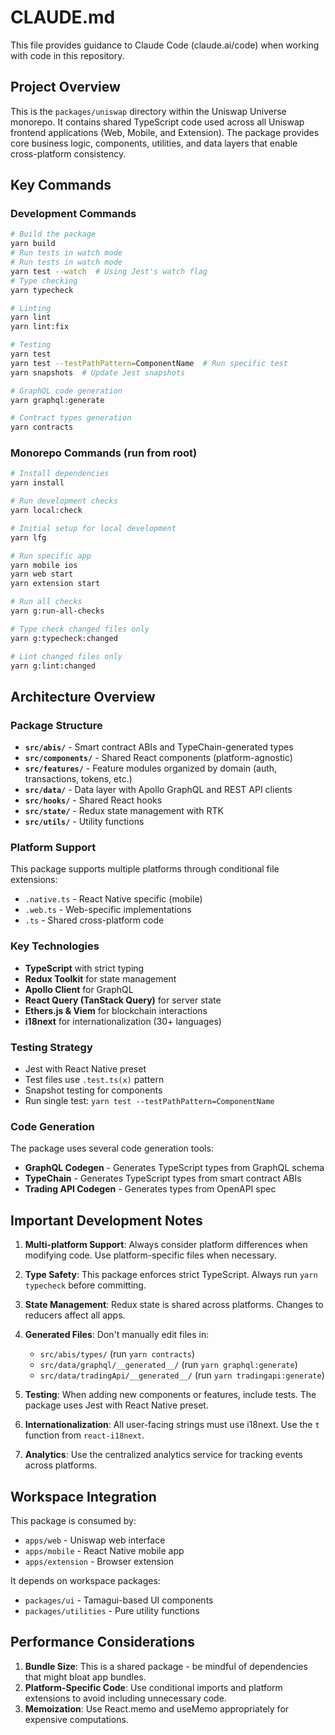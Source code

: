# CLAUDE.md

This file provides guidance to Claude Code (claude.ai/code) when working with code in this repository.

## Project Overview

This is the `packages/uniswap` directory within the Uniswap Universe monorepo. It contains shared TypeScript code used across all Uniswap frontend applications (Web, Mobile, and Extension). The package provides core business logic, components, utilities, and data layers that enable cross-platform consistency.

## Key Commands

### Development Commands

```bash
# Build the package
yarn build
# Run tests in watch mode
# Run tests in watch mode
yarn test --watch  # Using Jest's watch flag
# Type checking
yarn typecheck

# Linting
yarn lint
yarn lint:fix

# Testing
yarn test
yarn test --testPathPattern=ComponentName  # Run specific test
yarn snapshots  # Update Jest snapshots

# GraphQL code generation
yarn graphql:generate

# Contract types generation
yarn contracts
```

### Monorepo Commands (run from root)

```bash
# Install dependencies
yarn install

# Run development checks
yarn local:check

# Initial setup for local development
yarn lfg

# Run specific app
yarn mobile ios
yarn web start
yarn extension start

# Run all checks
yarn g:run-all-checks

# Type check changed files only
yarn g:typecheck:changed

# Lint changed files only
yarn g:lint:changed
```

## Architecture Overview

### Package Structure

- **`src/abis/`** - Smart contract ABIs and TypeChain-generated types
- **`src/components/`** - Shared React components (platform-agnostic)
- **`src/features/`** - Feature modules organized by domain (auth, transactions, tokens, etc.)
- **`src/data/`** - Data layer with Apollo GraphQL and REST API clients
- **`src/hooks/`** - Shared React hooks
- **`src/state/`** - Redux state management with RTK
- **`src/utils/`** - Utility functions

### Platform Support

This package supports multiple platforms through conditional file extensions:

- `.native.ts` - React Native specific (mobile)
- `.web.ts` - Web-specific implementations
- `.ts` - Shared cross-platform code

### Key Technologies

- **TypeScript** with strict typing
- **Redux Toolkit** for state management
- **Apollo Client** for GraphQL
- **React Query (TanStack Query)** for server state
- **Ethers.js & Viem** for blockchain interactions
- **i18next** for internationalization (30+ languages)

### Testing Strategy

- Jest with React Native preset
- Test files use `.test.ts(x)` pattern
- Snapshot testing for components
- Run single test: `yarn test --testPathPattern=ComponentName`

### Code Generation

The package uses several code generation tools:

- **GraphQL Codegen** - Generates TypeScript types from GraphQL schema
- **TypeChain** - Generates TypeScript types from smart contract ABIs
- **Trading API Codegen** - Generates types from OpenAPI spec

## Important Development Notes

1. **Multi-platform Support**: Always consider platform differences when modifying code. Use platform-specific files when necessary.

2. **Type Safety**: This package enforces strict TypeScript. Always run `yarn typecheck` before committing.

3. **State Management**: Redux state is shared across platforms. Changes to reducers affect all apps.

4. **Generated Files**: Don't manually edit files in:
   - `src/abis/types/` (run `yarn contracts`)
   - `src/data/graphql/__generated__/` (run `yarn graphql:generate`)
   - `src/data/tradingApi/__generated__/` (run `yarn tradingapi:generate`)

5. **Testing**: When adding new components or features, include tests. The package uses Jest with React Native preset.

6. **Internationalization**: All user-facing strings must use i18next. Use the `t` function from `react-i18next`.

7. **Analytics**: Use the centralized analytics service for tracking events across platforms.

## Workspace Integration

This package is consumed by:

- `apps/web` - Uniswap web interface
- `apps/mobile` - React Native mobile app
- `apps/extension` - Browser extension

It depends on workspace packages:

- `packages/ui` - Tamagui-based UI components
- `packages/utilities` - Pure utility functions

## Performance Considerations

1. **Bundle Size**: This is a shared package - be mindful of dependencies that might bloat app bundles.
2. **Platform-Specific Code**: Use conditional imports and platform extensions to avoid including unnecessary code.
3. **Memoization**: Use React.memo and useMemo appropriately for expensive computations.
